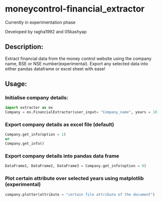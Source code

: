 # moneycontrol-financial_extractor

Currently in experimentation phase

Developed by ragha1992 and 05kashyap

## Description:

Extract financial data from the money control website using the company name, BSE or NSE number(experimental).
Export any selected data into either pandas dataframe or excel sheet with ease!
## Usage:
### Initialise company details:
```python
import extractor as ex
Company = ex.FinancialExtractor(user_input= "Company_name", years = 10, docs = ["balance sheet", "profit loss", "cash flow"])
```

### Export company details as excel file (default)
```python
Company.get_info(option = 1)
or
Company.get_info()
```
### Export company details into pandas data frame
```python
DataFrame1, DataFrame2, DataFrame3 = Company.get_info(option = 0)
```

### Plot certain attribute over selected years using matplotlib (experimental)
```python
company.plotter(attribute = "certain file attribute of the document")
```
